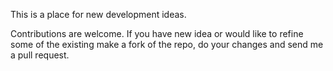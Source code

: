 This is a place for new development ideas.

Contributions are welcome. If you have new idea or would like to refine some of
the existing make a fork of the repo, do your changes and send me a pull
request.


